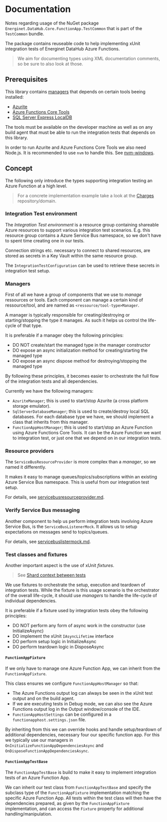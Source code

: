 # Documentation

Notes regarding usage of the NuGet package `Energinet.DataHub.Core.FunctionApp.TestCommon` that is part of the `TestCommon` bundle.

The package contains reuseable code to help implementing xUnit integration tests of Energinet DataHub Azure Functions.

> We aim for documenting types using XML documentation comments, so be sure to also look at those.

## Prerequisites

This library contains [managers](#managers) that depends on certain tools beeing installed:

* [Azurite](https://github.com/Azure/Azurite)
* [Azure Functions Core Tools](https://github.com/Azure/azure-functions-core-tools)
* [SQL Server Express LocalDB](https://docs.microsoft.com/en-us/sql/database-engine/configure-windows/sql-server-express-localdb?view=sql-server-ver15)

The tools must be available on the developer machine as well as on any build agent that must be able to run the integration tests that depends on this library.

In order to run Azurite and Azure Functions Core Tools we also need Node.js. It is recommended to use `nvm` to handle this. See [nvm-windows](https://github.com/coreybutler/nvm-windows/wiki#installation).

## Concept

The following only introduce the types supporting integration testing an Azure Function at a high level.

> For a concrete implementation example take a look at the [Charges](https://github.com/Energinet-DataHub/geh-charges) repository/domain.

### Integration Test environment

The *Integration Test environment* is a resource group containing shareable Azure resources to support various integration test scenarios. E.g. this resource group contains a Azure Service Bus namespace, so we don't have to spent time creating one in our tests.

Connection strings etc. necessary to connect to shared resources, are stored as secrets in a Key Vault within the same resource group.

The `IntegrationTestConfiguration` can be used to retrieve these secrets in integration test setup.

### Managers

First of all we have a group of components that we use to *manage* ressources or tools. Each component can manage a certain kind of ressource/tool, and are named as `<ressource/tool-type>Manager`.

A manager is typically responsible for creating/destroying or starting/stopping the type it manages. As such it helps us control the life-cycle of that type.

It is preferable if a manager obey the following principles:

* DO NOT create/start the managed type in the manager constructor
* DO expose an async initialization method for creating/starting the managed type
* DO expose an async dispose method for destroying/stopping the managed type

By following these principles, it becomes easier to orchestrate the full flow of the integration tests and all dependencies.

Currently we have the following managers:

* `AzuriteManager`; this is used to start/stop Azurite (a cross platform storage emulator).
* `SqlServerDatabaseManager`; this is used to create/destroy local SQL databases. For each database type we have, we should implement a class that inherits from this manager.
* `FunctionAppHostManager`; this is used to start/stop an Azure Function using Azure Functions Core Tools. It can be the Azure Function we want to integration test, or just one that we depend on in our integration tests.

### Resource providers

The `ServiceBusResourceProvider` is more complex than a *manager*, so we named it differently.

It makes it easy to manage queues/topics/subscriptions within an existing Azure Service Bus namespace. This is useful from our integration test setup.

For details, see [servicebusresourceprovider.md](./servicebusresourceprovider.md).

### Verify Service Bus messaging

Another component to help us perform integration tests involving Azure Service Bus, is the `ServiceBusListenerMock`. It allows us to setup expectations on messages send to topics/queues.

For details, see [servicebuslistermock.md](./servicebuslistenermock.md).

### Test classes and fixtures

Another important aspect is the use of xUnit *fixtures*.
> See [Shard context between tests](https://xunit.net/docs/shared-context)

We use fixtures to orchestrate the setup, execution and teardown of integration tests. While the fixture is this usage scenario is the orchestrator of the overall life-cycle, it should use *managers* to handle the life-cycle of individual dependencies.

It is preferable if a fixture used by integration tests obey the following principles:

* DO NOT perform any form of async work in the constructor (use InitializeAsync)
* DO implement the xUnit `IAsyncLifetime` interface
* DO perform setup logic in InitializeAsync
* DO perform teardown logic in DisposeAsync

#### `FunctionAppFixture`

If we only have to manage one Azure Function App, we can inherit from the `FunctionAppFixture`.

This class ensures we configure `FunctionAppHostManager` so that:

* The Azure Functions output log can always be seen in the xUnit test output and on the build agent.
* If we are executing tests in Debug mode, we can also see the Azure Functions output log in the Output window/console of the IDE.
* `FunctionAppHostSettings` can be configured in a `functionapphost.settings.json` file.

By inheriting from this we can override hooks and handle setup/teardown of additional dependencies, necessary four our specific function app. For this we typically use our managers in `OnInitializeFunctionAppDependenciesAsync` and `OnDisposeFunctionAppDependenciesAsync`.

#### `FunctionAppTestBase`

The `FunctionAppTestBase` is build to make it easy to implement integration tests of an Azure Function App.

We can inherit our test class from `FunctionAppTestBase` and specify the subclass type of the `FunctionAppFixture` implementation matching the specific Azure Function App. All tests within the test class will then have the dependencies prepared, as given by the `FunctionAppFixture` implementation, and can access the `Fixture` property for additional handling/manipulation.
